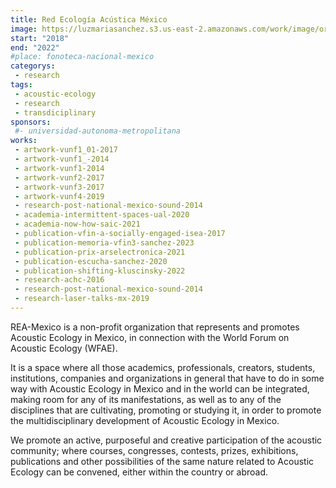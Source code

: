```yaml
---
title: Red Ecología Acústica México
image: https://luzmariasanchez.s3.us-east-2.amazonaws.com/work/image/original/-0RYEZMr_400x400.jpg
start: "2018"
end: "2022"
#place: fonoteca-nacional-mexico
categorys:
 - research
tags: 
 - acoustic-ecology
 - research
 - transdiciplinary
sponsors:
 #- universidad-autonoma-metropolitana
works: 
 - artwork-vunf1_01-2017
 - artwork-vunf1_-2014
 - artwork-vunf1-2014
 - artwork-vunf2-2017
 - artwork-vunf3-2017
 - artwork-vunf4-2019
 - research-post-national-mexico-sound-2014
 - academia-intermittent-spaces-ual-2020
 - academia-now-how-saic-2021
 - publication-vfin-a-socially-engaged-isea-2017
 - publication-memoria-vfin3-sanchez-2023
 - publication-prix-arselectronica-2021
 - publication-escucha-sanchez-2020
 - publication-shifting-kluscinsky-2022
 - research-achc-2016
 - research-post-national-mexico-sound-2014
 - research-laser-talks-mx-2019
---
```


REA-Mexico is a non-profit organization that represents and promotes Acoustic Ecology in Mexico, in connection with the World Forum on Acoustic Ecology (WFAE).

It is a space where all those academics, professionals, creators, students, institutions, companies and organizations in general that have to do in some way with Acoustic Ecology in Mexico and in the world can be integrated, making room for any of its manifestations, as well as to any of the disciplines that are cultivating, promoting or studying it, in order to promote the multidisciplinary development of Acoustic Ecology in Mexico.

We promote an active, purposeful and creative participation of the acoustic community; where courses, congresses, contests, prizes, exhibitions, publications and other possibilities of the same nature related to Acoustic Ecology can be convened, either within the country or abroad.